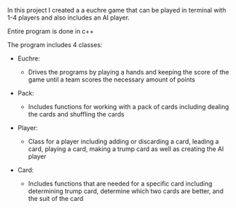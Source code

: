 In this project I created a a euchre game that can be played in terminal with 1-4 players and also includes an AI player.

Entire program is done in c++

The program includes 4 classes:

  - Euchre:
    - Drives the programs by playing a hands and keeping the score of the game until a team scores the necessary amount of points
   
  - Pack:
    - Includes functions for working with a pack of cards including dealing the cards and shuffling the cards
   
  - Player:
    - Class for a player including adding or discarding a card, leading a card, playing a card, making a trump card as well as creating the AI player

  - Card:
    - Includes functions that are needed for a specific card including determining trump card, determine which two cards are better, and the suit of the card
